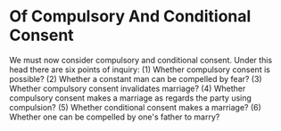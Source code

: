 # Of Compulsory And Conditional Consent

We must now consider compulsory and conditional consent. Under this head there are six points of inquiry:
(1) Whether compulsory consent is possible?
(2) Whether a constant man can be compelled by fear?
(3) Whether compulsory consent invalidates marriage?
(4) Whether compulsory consent makes a marriage as regards the party using compulsion?
(5) Whether conditional consent makes a marriage?
(6) Whether one can be compelled by one's father to marry?